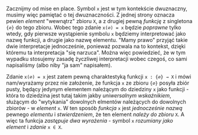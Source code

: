 Zacznijmy od mise en place. Symbol `x` jest w tym kontekście dwuznaczny, musimy więc pamiętać o tej
dwuznaczności. Z jednej strony oznacza pewien *element* "wewnątrz" zbioru `X`, a z drugiej pewną
*funkcję* z singletona `{∅}` do tego zbioru. Wobec tego zdanie `x(∅) = x` będzie *poprawne* tylko
wtedy, gdy pierwsze wystąpienie symbolu `x` będziemy interpretować jako nazwę funkcji, a drugie jako
nazwę elementu. "Mamy prawo" przyjąć takie dwie interpretacje jednocześnie, ponieważ pozwala na to
kontekst, dzięki któremu ta interpretacja "się narzuca". Można więc powiedzieć, że w tym wypadku
stosujemy zasadę życzliwej interpretacji wobec czegoś, co sami napisaliśmy (albo niby "ja sam"
napisałem).

Zdanie `x(∅) = x` jest zatem pewną charaktestyką funkcji `x : {∅} → X` i mówi nam/wyrażamy przez nie
założenie, że funkcja `x` ze zbioru `{∅}` posyła zbiór pusty, będący jedynym elementem należącym do
dziedziny `x` jako funkcji - która to dziedzina jest tutaj takim jakby *uniwersalnym wskaźnikiem*,
służącym do "wytykania" dowolnych elmentów należących do dowolnych zbiorów - w *element* `x`. W ten
sposób *funkcja* `x` jest *jednocześnie nazwą* pewnego *elementu* i *stwierdzeniem*, że ten element
*należy do zbioru* `X`. A więc ta funkcja *zastępuje dwa wyrażenia* - symbol `x` *rozumiany jako
element* i *zdanie* `x ∈ X`.
